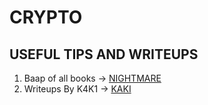 # CRYPTO

## USEFUL TIPS AND WRITEUPS

1. Baap of all books -> [NIGHTMARE](https://guyinatuxedo.github.io/index.html)
2. Writeups By K4K1 -> [KAKI](https://r3verse.ml/re_concepts/rev_concepts)

